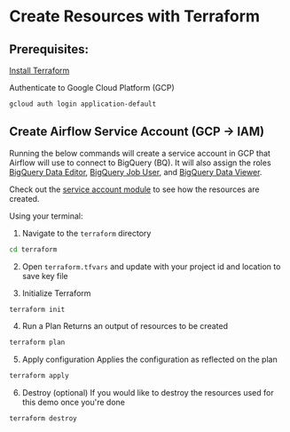 # Create Resources with Terraform

## Prerequisites:

[Install Terraform](https://developer.hashicorp.com/terraform/install)

Authenticate to Google Cloud Platform (GCP)
```bash
gcloud auth login application-default
```

## Create Airflow Service Account (GCP -> IAM)
Running the below commands will create a service account in GCP that Airflow will use to connect to BigQuery (BQ). It will also assign the roles [BigQuery Data Editor](https://cloud.google.com/bigquery/docs/access-control#bigquery.dataEditor), [BigQuery Job User](https://cloud.google.com/bigquery/docs/access-control#bigquery.jobUser), and [BigQuery Data Viewer](https://cloud.google.com/bigquery/docs/access-control#bigquery.dataViewer). 

Check out the [service account module](/modules/service_account/main.tf) to see how the resources are created.

Using your terminal:

1. Navigate to the `terraform` directory

```bash
cd terraform
```

2. Open `terraform.tfvars` and update with your project id and location to save key file

3. Initialize Terraform

```bash
terraform init
```

4. Run a Plan
Returns an output of resources to be created

```bash
terraform plan
``` 

5. Apply configuration
Applies the configuration as reflected on the plan

```bash
terraform apply
```

6. Destroy (optional)
If you would like to destroy the resources used for this demo once you're done

```bash
terraform destroy
```